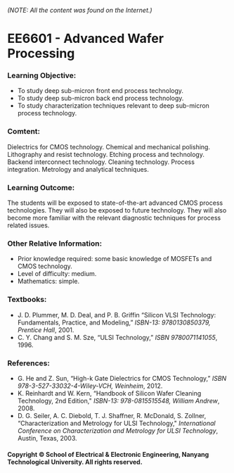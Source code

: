 *(NOTE: All the content was found on the Internet.)*

# EE6601 - Advanced Wafer Processing

### Learning Objective:

- To study deep sub-micron front end process technology.
- To study deep sub-micron back end process technology.
- To study characterization techniques relevant to deep sub-micron process technology.

### Comtent:

Dielectrics for CMOS technology. Chemical and mechanical polishing. Lithography and resist technology. Etching process and technology. Backend interconnect technology. Cleaning technology. Process integration. Metrology and analytical techniques.

### Learning Outcome:

The students will be exposed to state-of-the-art advanced CMOS process technologies. They will also be exposed to future technology. They will also become more familiar with the relevant diagnostic techniques for process related issues.

### Other Relative Information:

- Prior knowledge required: some basic knowledge of MOSFETs and CMOS technology.
- Level of difficulty: medium.
- Mathematics: simple.

### Textbooks:

- J. D. Plummer, M. D. Deal, and P. B. Griffin “Silicon VLSI Technology: Fundamentals, Practice, and Modeling,” <i>ISBN-13: 9780130850379, Prentice Hall</i>, 2001.
- C. Y. Chang and S. M. Sze, “ULSI Technology,” <i>ISBN 9780071141055</i>, 1996.

### References:

- G. He and Z. Sun, “High-k Gate Dielectrics for CMOS Technology,” <i>ISBN 978-3-527-33032-4-Wiley-VCH, Weinheim</i>, 2012.
- K. Reinhardt and W. Kern, “Handbook of Silicon Wafer Cleaning Technology, 2nd Edition," <i>ISBN-13: 978-0815515548, William Andrew</i>, 2008.
- D. G. Seiler, A. C. Diebold, T. J. Shaffner, R. McDonald, S. Zollner, “Characterization and Metrology for ULSI Technology," <i>International Conference on Characterization and Metrology for ULSI Technology</i>, Austin, Texas, 2003.

#### Copyright © School of Electrical & Electronic Engineering, Nanyang Technological University. All rights reserved.
